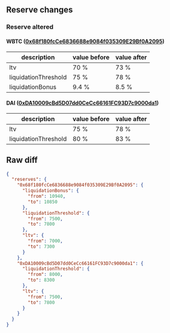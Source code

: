 ## Reserve changes

### Reserve altered

#### WBTC ([0x68f180fcCe6836688e9084f035309E29Bf0A2095](https://optimistic.etherscan.io/address/0x68f180fcCe6836688e9084f035309E29Bf0A2095))

| description | value before | value after |
| --- | --- | --- |
| ltv | 70 % | 73 % |
| liquidationThreshold | 75 % | 78 % |
| liquidationBonus | 9.4 % | 8.5 % |


#### DAI ([0xDA10009cBd5D07dd0CeCc66161FC93D7c9000da1](https://optimistic.etherscan.io/address/0xDA10009cBd5D07dd0CeCc66161FC93D7c9000da1))

| description | value before | value after |
| --- | --- | --- |
| ltv | 75 % | 78 % |
| liquidationThreshold | 80 % | 83 % |


## Raw diff

```json
{
  "reserves": {
    "0x68f180fcCe6836688e9084f035309E29Bf0A2095": {
      "liquidationBonus": {
        "from": 10940,
        "to": 10850
      },
      "liquidationThreshold": {
        "from": 7500,
        "to": 7800
      },
      "ltv": {
        "from": 7000,
        "to": 7300
      }
    },
    "0xDA10009cBd5D07dd0CeCc66161FC93D7c9000da1": {
      "liquidationThreshold": {
        "from": 8000,
        "to": 8300
      },
      "ltv": {
        "from": 7500,
        "to": 7800
      }
    }
  }
}
```